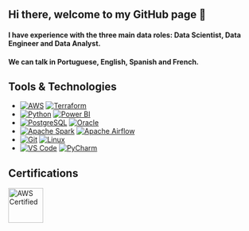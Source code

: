 ## Hi there, welcome to my GitHub page 👋

#### I have experience with the three main data roles: Data Scientist, Data Engineer and Data Analyst.

#### We can talk in Portuguese, English, Spanish and French.

## Tools & Technologies

- [![AWS](https://img.shields.io/badge/AWS-232F3E?logo=amazonaws&logoColor=white)](https://aws.amazon.com/) [![Terraform](https://img.shields.io/badge/Terraform-7C3AED?logo=terraform&logoColor=white)](https://www.terraform.io/)
- [![Python](https://img.shields.io/badge/Python-3776AB?logo=python&logoColor=white)](https://www.python.org/) [![Power BI](https://img.shields.io/badge/Power_BI-FFBF00?logo=power-bi&logoColor=white)](https://powerbi.microsoft.com/)
- [![PostgreSQL](https://img.shields.io/badge/PostgreSQL-4169E1?logo=postgresql&logoColor=white)](https://www.postgresql.org/) [![Oracle](https://img.shields.io/badge/Oracle-F80000?logo=oracle&logoColor=white)](https://www.oracle.com/)
- [![Apache Spark](https://img.shields.io/badge/Apache_Spark-E25A1C?logo=apache-spark&logoColor=white)](https://spark.apache.org/) [![Apache Airflow](https://img.shields.io/badge/Apache_Airflow-017CEE?logo=apache-airflow&logoColor=white)](https://airflow.apache.org/)
- [![Git](https://img.shields.io/badge/Git-F05032?logo=git&logoColor=white)](https://git-scm.com/) [![Linux](https://img.shields.io/badge/Linux-FCC624?logo=linux&logoColor=white)](https://www.linux.org/)
- [![VS Code](https://img.shields.io/badge/VS_Code-007ACC?logo=visual-studio-code&logoColor=white)](https://code.visualstudio.com/) [![PyCharm](https://img.shields.io/badge/PyCharm-000000?logo=pycharm&logoColor=white)](https://www.jetbrains.com/pycharm/)

  
## Certifications

<a href="https://www.credly.com/badges/7a7f6b64-8959-4524-b5f8-78fdb2232109/email">
  <img src="https://images.credly.com/size/680x680/images/00634f82-b07f-4bbd-a6bb-53de397fc3a6/image.png" alt="AWS Certified" width="70" height="70">
</a>
